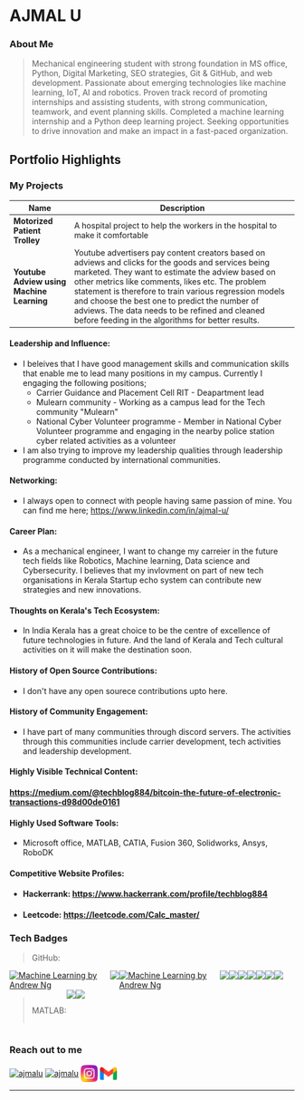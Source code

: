 # AJMAL U

### About Me

>  Mechanical engineering student with strong foundation in MS office, Python, Digital Marketing, SEO strategies, Git & GitHub, and web development. Passionate about emerging technologies like machine learning, IoT, AI and robotics. Proven track record of promoting internships and assisting students, with strong communication, teamwork, and event planning skills. Completed a machine learning internship and a Python deep learning project. Seeking opportunities to drive innovation and make an impact in a fast-paced organization.

## Portfolio Highlights

### My Projects

| Name                | Description                                                               |                                                             
|---------------------|---------------------------------------------------------------------------|
| **Motorized Patient Trolley**  | A hospital project to help the workers in the hospital to make it comfortable|                                                    
| **Youtube Adview using Machine Learning**  | Youtube advertisers pay content creators based on adviews and clicks for the goods and services being marketed. They want to estimate the adview based on other metrics like comments, likes etc. The problem statement is therefore to train various regression models and choose the best one to predict the number of adviews. The data needs to be refined and cleaned before feeding in the algorithms for better results.                                              | 

#### Leadership and Influence:

- I beleives that I have good management skills and communication skills that enable me to lead many positions in my campus. Currently I engaging the following positions;
   - Carrier Guidance and Placement Cell RIT - Deapartment lead
   - Mulearn community - Working as a campus lead for the Tech community "Mulearn"
   - National Cyber Volunteer programme - Member in National Cyber Volunteer programme and engaging in the nearby police station cyber related activities as a volunteer
- I am also trying to improve my leadership qualities through leadership programme conducted by international communities. 

#### Networking:

- I always open to connect with people having same passion of mine. You can find me here; https://www.linkedin.com/in/ajmal-u/
#### Career Plan:

- As a mechanical engineer, I want to change my carreier in the future tech fields like Robotics, Machine learning, Data science and Cybersecurity. I believes that my invlovment on part of new tech organisations in Kerala Startup echo system can contribute new strategies and new innovations.

#### Thoughts on Kerala's Tech Ecosystem:

- In India Kerala has a great choice to be the centre of excellence of future technologies in future. And the land of Kerala and Tech cultural activities on it will make the destination soon.

#### History of Open Source Contributions:

- I don't have any open sourece contributions upto here.

#### History of Community Engagement:

-  I have part of many communities through discord servers. The activities through this communities include carrier development, tech activities and leadership development.

#### Highly Visible Technical Content:

#### https://medium.com/@techblog884/bitcoin-the-future-of-electronic-transactions-d98d00de0161
#### Highly Used Software Tools:

- Microsoft office, MATLAB, CATIA, Fusion 360, Solidworks, Ansys, RoboDK 
#### Competitive Website Profiles:

  - #### Hackerrank: https://www.hackerrank.com/profile/techblog884
  - #### Leetcode: https://leetcode.com/Calc_master/

### Tech Badges
> GitHub:
<div style="display: flex; flex-wrap: wrap;">
  <div style="display: flex; margin-right: 20px;"> <!-- Adjust margin as needed -->
    <a href="https://learn.microsoft.com/api/achievements/share/en-us/Ajmal-4107/KL642W7B?sharingId=E7A09216D1C18747" target="_blank"><img src="https://learn.microsoft.com/en-us/training/achievements/manage-work-github-projects.svg" alt="Machine Learning by Andrew Ng" width="100"/></a>
    <a href="https://learn.microsoft.com/api/achievements/share/en-us/Ajmal-4107/JCUXA2JT?sharingId=E7A09216D1C18747" target="_blank"><img src="https://learn.microsoft.com/en-us/training/achievements/github/contribute-to-an-open-source-project-on-github.svg" width="100"/></a>
    <a href="https://learn.microsoft.com/api/achievements/share/en-us/Ajmal-4107/W72VRAVN?sharingId=E7A09216D1C18747" target="_blank"><img src="https://learn.microsoft.com/en-us/training/achievements/github/introduction-to-github.svg" alt="Machine Learning by Andrew Ng" width="100"/></a>
    <a href="https://learn.microsoft.com/api/achievements/share/en-us/Ajmal-4107/QJS669KE?sharingId=E7A09216D1C18747" target="_blank"><img src="https://learn.microsoft.com/en-us/training/achievements/github/communicate-using-markdown.svg" width="100"/></a>
    <a href="https://learn.microsoft.com/api/achievements/share/en-us/Ajmal-4107/JC9D7BVT?sharingId=E7A09216D1C18747" target="_blank"><img src="https://learn.microsoft.com/en-us/training/achievements/student-evangelism/introduction-to-git-badge.svg" width="100"/></a>
    <a href="https://learn.microsoft.com/api/achievements/share/en-us/Ajmal-4107/8A26DTLW?sharingId=E7A09216D1C18747" target="_blank"><img src="https://learn.microsoft.com/training/achievements/github/maintain-secure-repository-github.svg" width="100"/></a>
     <a href="https://learn.microsoft.com/api/achievements/share/en-us/Ajmal-4107/2KJRQW9V?sharingId=E7A09216D1C18747" target="_blank"><img src="https://learn.microsoft.com/training/achievements/github-introduction-administration.svg" width="100"/></a>
     <a href="https://learn.microsoft.com/api/achievements/share/en-us/Ajmal-4107/3Y733GXH?sharingId=E7A09216D1C18747" target="_blank"><img src="https://learn.microsoft.com/training/achievements/github/authenticate-authorize-user-identities-github.svg" width="100"/></a>
     <a href="https://learn.microsoft.com/api/achievements/share/en-us/Ajmal-4107/3YZF7F7H?sharingId=E7A09216D1C18747" target="_blank"><img src="https://learn.microsoft.com/training/achievements/github/search-organize-repository-history-github.svg" width="100"/></a>
    <a href="https://learn.microsoft.com/api/achievements/share/en-us/Ajmal-4107/JCH3RY7T?sharingId=E7A09216D1C18747" target="_blank"><img src="https://learn.microsoft.com/learn/achievements/generic-badge.svg" width="100"/></a>
  </div>
 
> MATLAB:
<div style="display: flex; flex-wrap: wrap;">
      <a href="https://matlabacademy.mathworks.com/progress/share/certificate.html?id=dfa6a234-0afb-4697-ab5c-1ee0b0658781&" target="_blank"><img src="https://matlabacademy.mathworks.com/images/course/panel_simulink.webp" width="100"/></a>
      <a href="https://matlabacademy.mathworks.com/progress/share/certificate.html?id=12574ad9-ec2c-4dc8-b666-a130d519c846&" target="_blank"><img src="https://matlabacademy.mathworks.com/images/course/panel_gettingstarted.webp" width="100"/></a>
  </div>
</div>



### Reach out to me
<p align="left">
<a href="https://github.com/ajmal276" target="blank"><img align="center" src="https://skillicons.dev/icons?i=github&theme=dark" alt="ajmalu" height="30" width="40" /></a>
<a href="https://www.linkedin.com/in/ajmal-u/" target="blank"><img align="center" src="https://skillicons.dev/icons?i=linkedin" alt="ajmalu" height="30" width="40" /></a>
<a href="https://www.instagram.com/__a_j__u__?igsh=NHAzeWJyMW4ybGZp" target="blank"><img align="center" src="https://github.com/ajmal276/Portfolio/blob/main/Portfolio/instagram.png?raw=true" alt="ajmalu" height="30" width="30" /></a>
<a href="ajmalu996@gmail.com" target="blank"><img align="center" src="https://github.com/ajmal276/Portfolio/blob/main/Portfolio/gmail.png?raw=true" alt="ajmalu" height="30" width="30" /></a>
</p>

---
